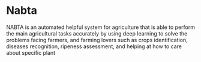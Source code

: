 # Nabta
 NABTA is an automated helpful system for agriculture that is able to perform the main agricultural  tasks accurately by using deep learning to solve the problems facing farmers, and farming lovers such as crops  identification, diseases recognition, ripeness assessment, and helping at how to care about specific plant
